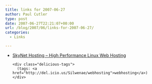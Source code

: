 ```yaml
---
title: links for 2007-06-27
author: Paul Cutler
type: post
date: 2007-06-27T22:21:07+00:00
url: /blog/2007/06/links-for-2007-06-27/
categories:
  - Links

---
```

<ul class="delicious">
  <li>
    <div class="delicious-link">
      <a href="http://www.skynethosting.net/index.htm">SkyNet Hosting &#8211; High Performance Linux Web Hosting</a>
    </div>
    
    <div class="delicious-tags">
      (tags: <a href="http://del.icio.us/Silwenae/webhosting">webhosting</a>)
    </div>
  </li>
</ul>